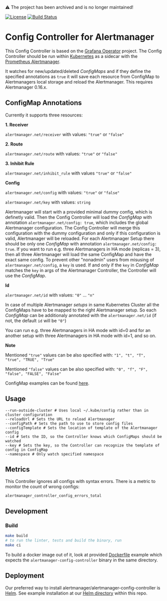 :warning: The project has been archived and is no longer maintained!

[![License](https://img.shields.io/badge/License-Apache%202.0-blue.svg)](https://opensource.org/licenses/Apache-2.0)
[![Build Status](https://travis-ci.org/dbsystel/alertmanager-config-controller.svg)](https://travis-ci.org/dbsystel/alertmanager-config-controller)

# Config Controller for Alertmanager

This Config Controller is based on the [Grafana Operator](https://github.com/tsloughter/grafana-operator) project. The Config Controller should be run within [Kubernetes](https://github.com/kubernetes/kubernetes) as a sidecar with the [Prometheus Alertmanager](https://github.com/prometheus/alertmanager).

It watches for new/updated/deleted *ConfigMaps* and if they define the specified annotations as `true` it will save each resource from ConfigMap to Alertmanagers local storage and reload the Alertmanager. This requires Alertmanager 0.16.x.

## ConfigMap Annotations


Currently it supports three resources:

**1. Receiver**

`alertmanager.net/receiver` with values: `"true"` or `"false"`

**2. Route**

`alertmanager.net/route` with values: `"true"` or `"false"`

**3. Inhibit Rule**

`alertmanager.net/inhibit_rule` with values `"true"` or `"false"`

**Config**

`alertmanager.net/config` with values: `"true"` or `"false"`

`alertmanager.net/key` with values: `string`

Alertmanager will start with a provided minimal dummy config, which is definetly valid. Then the Config Controller will load the *ConfigMap* with annotation `alertmanager.net/config: true`, which includes the global Alertmanager configuration. The Config Controller will merge this configuration with the dummy configuration and only if this configuration is valid, Alertmanager will be reloaded. For each Alertmanager Setup there should be only one *ConfigMap* with annotation `alertmanager.net/config: true`. If you want to run e.g. three Alertmanagers in HA mode (replicas = 3), then all three Alertmanager will load the same ConfigMap and have the exact same config. To prevent other "nonadmin" users from misusing of `alertmanager.net/config`, a `key` is used. If and only if the `key` in *ConfigMap* matches the `key` in args of the Alertmanager Controller, the Controller will use the *ConfigMap*.

**Id**

`alertmanager.net/id` with values: `"0"` ... `"n"`

In case of multiple Alertmanager *setups* in same Kubernetes Cluster all the ConfigMaps have to be mapped to the right Alertmanager setup.
So each *ConfigMap* can be additionaly annotated with the `alertmanager.net/id` (if not, the default `id` will be `"0"`)

You can run e.g. three Alertmanagers in HA mode with id=0 and for an another setup with three Alertmanagers in HA mode with id=1, and so on.

**Note**

Mentioned `"true"` values can be also specified with: `"1", "t", "T", "true", "TRUE", "True"`

Mentioned `"false"` values can be also specified with: `"0", "f", "F", "false", "FALSE", "False"`

ConfigMap examples can be found [here](configmap-examples).

## Usage
```
--run-outside-cluster # Uses local ~/.kube/config rather than in cluster configuration
--reloadUrl # Sets the URL to reload Alertmanager
--configPath # Sets the path to use to store config files
--configTemplate # Sets the location of template of the Alertmanager config
--id # Sets the ID, so the Controller knows which ConfigMaps should be watched
--key # Sets the key, so the Controller can recognize the template of config in ConfigMap
--namespace # Only watch specified namespace
```

## Metrics
This Controller ignores all configs with syntax errors. There is a metric to monitor the count of wrong configs:
```
alertmanager_controller_config_errors_total
```

## Development
### Build
```sh
make build
# to run the linter, tests and build the binary, run
make ci
```
To build a docker image out of it, look at provided [Dockerfile](Dockerfile) example which expects the `alertmanager-config-controller` binary in the same directory.

## Deployment
Our preferred way to install alertmanager/alertmanager-config-controller is [Helm](https://helm.sh/). See example installation at our [Helm directory](helm) within this repo.
